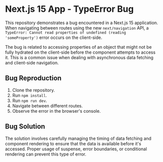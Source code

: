 # Next.js 15 App - TypeError Bug

This repository demonstrates a bug encountered in a Next.js 15 application.  When navigating between routes using the new `next/navigation` API, a `TypeError: Cannot read properties of undefined (reading 'someProperty')` error occurs on the client-side.

The bug is related to accessing properties of an object that might not be fully hydrated on the client-side before the component attempts to access it.  This is a common issue when dealing with asynchronous data fetching and client-side navigation. 

## Bug Reproduction

1. Clone the repository.
2. Run `npm install`.
3. Run `npm run dev`.
4. Navigate between different routes.
5. Observe the error in the browser's console.

## Bug Solution

The solution involves carefully managing the timing of data fetching and component rendering to ensure that the data is available before it's accessed. Proper usage of suspense, error boundaries, or conditional rendering can prevent this type of error.